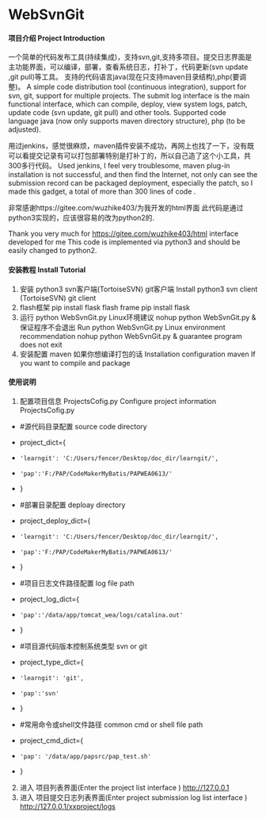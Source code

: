 # WebSvnGit

#### 项目介绍 Project Introduction
一个简单的代码发布工具(持续集成)，支持svn,git,支持多项目。提交日志界面是主功能界面，可以编译，部署，查看系统日志，打补丁，代码更新(svn update ,git pull)等工具。 支持的代码语言java(现在只支持maven目录结构),php(要调整)。
A simple code distribution tool (continuous integration), support for svn, git, support for multiple projects. The submit log interface is the main functional interface, which can compile, deploy, view system logs, patch, update code (svn update, git pull) and other tools. Supported code language java (now only supports maven directory structure), php (to be adjusted).

用过jenkins，感觉很麻烦，maven插件安装不成功，再网上也找了一下，没有既可以看提交记录有可以打包部署特别是打补丁的，所以自己造了这个小工具，共300多行代码。
Used jenkins, I feel very troublesome, maven plug-in installation is not successful, and then find the Internet, not only can see the submission record can be packaged deployment, especially the patch, so I made this gadget, a total of more than 300 lines of code .

非常感谢https://gitee.com/wuzhike403/为我开发的html界面
此代码是通过python3实现的，应该很容易的改为python2的.

Thank you very much for https://gitee.com/wuzhike403/html interface developed for me
This code is implemented via python3 and should be easily changed to python2.


#### 安装教程  Install Tutorial

1. 安装 python3 svn客户端(TortoiseSVN) git客户端 
	Install python3 svn client (TortoiseSVN) git client
2. flash框架 pip install flask
	flash frame pip install flask
3. 运行 python WebSvnGit.py  Linux环境建议 nohup python WebSvnGit.py &  保证程序不会退出
	Run python WebSvnGit.py Linux environment recommendation nohup python WebSvnGit.py & guarantee program does not exit
4. 安装配置 maven 如果你想编译打包的话
	Installation configuration maven If you want to compile and package
#### 使用说明

1. 配置项目信息 ProjectsCofig.py  Configure project information ProjectsCofig.py


- #源代码目录配置 source code directory
- project_dict={
-     'learngit': 'C:/Users/fencer/Desktop/doc_dir/learngit/',
-     'pap':'F:/PAP/CodeMakerMyBatis/PAPWEA0613/'
- }



- #部署目录配置 deploay directory
- project_deploy_dict={
-     'learngit': 'C:/Users/fencer/Desktop/doc_dir/learngit/',
-     'pap':'F:/PAP/CodeMakerMyBatis/PAPWEA0613/'
- }


- #项目日志文件路径配置 log file path
- project_log_dict={
-     'pap':'/data/app/tomcat_wea/logs/catalina.out'
- }


- #项目源代码版本控制系统类型 svn or git
- project_type_dict={
-     'learngit': 'git',
-     'pap':'svn'
- }


- #常用命令或shell文件路径  common cmd or shell file path
- project_cmd_dict={
-     'pap': '/data/app/papsrc/pap_test.sh'
- }
2. 进入 项目列表界面(Enter the project list interface ) http://127.0.0.1
3. 进入 项目提交日志列表界面(Enter project submission log list interface ) http://127.0.0.1/xxproject/logs



